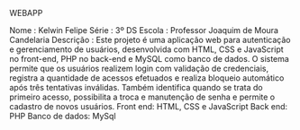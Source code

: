 WEBAPP

Nome : Kelwin Felipe
Série : 3º DS
Escola : Professor Joaquim de Moura Candelaria
Descrição : Este projeto é uma aplicação web para autenticação e gerenciamento de usuários, desenvolvida com HTML, CSS e JavaScript no front-end, PHP no back-end e MySQL como banco de dados. O sistema permite que os usuários realizem login com validação de credenciais, registra a quantidade de acessos efetuados e realiza bloqueio automático após três tentativas inválidas. Também identifica quando se trata do primeiro acesso, possibilita a troca e manutenção de senha e permite o cadastro de novos usuários.
Front end: HTML, CSS e JavaScript
Back end: PHP
Banco de dados: MySql
